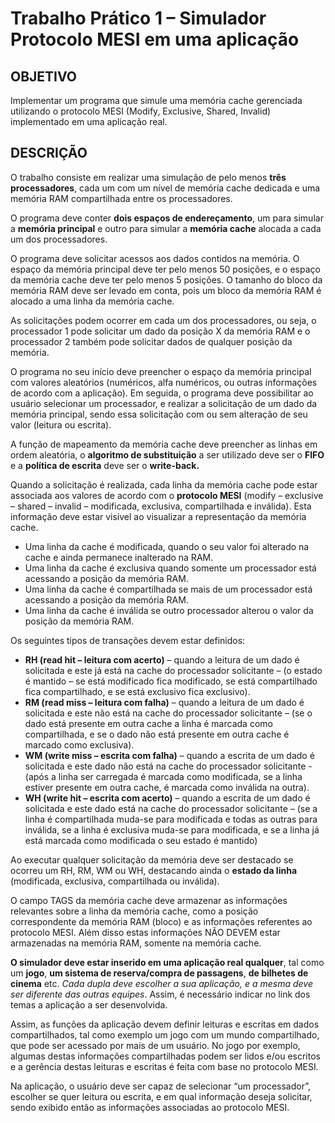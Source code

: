 # Trabalho Prático 1 – Simulador Protocolo MESI em uma aplicação
## OBJETIVO
Implementar um programa que simule uma memória cache gerenciada utilizando o protocolo MESI (Modify, Exclusive, Shared, Invalid) implementado em uma aplicação real.
## DESCRIÇÃO
O trabalho consiste em realizar uma simulação de pelo menos **três processadores**, cada um com um nível de memória cache dedicada e uma memória RAM compartilhada entre os processadores.

O programa deve conter **dois espaços de endereçamento**, um para simular a **memória principal** e outro para simular a **memória cache** alocada a cada um dos processadores.

O programa deve solicitar acessos aos dados contidos na memória. O espaço da memória principal deve ter pelo menos 50 posições, e o espaço da memória cache deve ter pelo menos 5 posições. O tamanho do bloco da memória RAM deve ser levado em conta, pois um bloco da memória RAM é alocado a uma linha da memória cache.

As solicitações podem ocorrer em cada um dos processadores, ou seja, o processador 1 pode solicitar um dado da posição X da memória RAM e o processador 2 também pode solicitar dados de qualquer posição da memória.

O programa no seu início deve preencher o espaço da memória principal com valores aleatórios (numéricos, alfa numéricos, ou outras informações de acordo com a aplicação). Em seguida, o programa deve possibilitar ao usuário selecionar um processador, e realizar a solicitação de um dado da memória principal, sendo essa solicitação com ou sem alteração de seu valor (leitura ou escrita).

A função de mapeamento da memória cache deve preencher as linhas em ordem aleatória, o **algoritmo de substituição** a ser utilizado deve ser o **FIFO** e a **política de escrita** deve ser o **write-back.**

Quando a solicitação é realizada, cada linha da memória cache pode estar associada aos valores de acordo com o **protocolo MESI** (modify – exclusive – shared – invalid – modificada, exclusiva, compartilhada e inválida). Esta informação deve estar visível ao visualizar a representação da memória cache.

- Uma linha da cache é modificada, quando o seu valor foi alterado na cache e ainda permanece inalterado na RAM. 
- Uma linha da cache é exclusiva quando somente um processador está acessando a posição da memória RAM. 
- Uma linha da cache é compartilhada se mais de um processador está acessando a posição da memória RAM. 
- Uma linha da cache é inválida se outro processador alterou o valor da posição da memória RAM.

Os seguintes tipos de transações devem estar definidos: 

- **RH (read hit – leitura com acerto)** – quando a leitura de um dado é solicitada e este já está na cache do processador solicitante – (o estado é mantido – se está modificado fica modificado, se está compartilhado fica compartilhado, e se está exclusivo fica exclusivo).
- **RM (read miss – leitura com falha)** – quando a leitura de um dado é solicitada e este não está na cache do processador solicitante – (se o dado está presente em outra cache a linha é marcada como compartilhada, e se o dado não está presente em outra cache é marcado como exclusiva).
- **WM (write miss – escrita com falha)** – quando a escrita de um dado é solicitada e este dado não está na cache do processador solicitante - (após a linha ser carregada é marcada como modificada, se a linha estiver presente em outra cache, é marcada como inválida na outra).
- **WH (write hit – escrita com acerto)** – quando a escrita de um dado é solicitada e este dado está na cache do processador solicitante – (se a linha é compartilhada muda-se para modificada e todas as outras para inválida, se a linha é exclusiva muda-se para modificada, e se a linha já está marcada como modificada o seu estado é mantido)

Ao executar qualquer solicitação da memória deve ser destacado se ocorreu um RH, RM, WM ou WH, destacando ainda o **estado da linha** (modificada, exclusiva, compartilhada ou inválida).

O campo TAGS da memória cache deve armazenar as informações relevantes sobre a linha da memória cache, como a posição correspondente da memória RAM (bloco) e as informações referentes ao protocolo MESI. Além disso estas informações NÃO DEVEM estar armazenadas na memória RAM, somente na memória cache. 

**O simulador deve estar inserido em uma aplicação real qualquer**, tal como um **jogo**, **um sistema de reserva/compra de passagens**, **de bilhetes de cinema** etc. _Cada dupla deve escolher a sua aplicação, e a mesma deve ser diferente das outras equipes_. Assim, é necessário indicar no link dos temas a aplicação a ser desenvolvida. 

Assim, as funções da aplicação devem definir leituras e escritas em dados compartilhados, tal como exemplo um jogo com um mundo compartilhado, que pode ser acessado por mais de um usuário. No jogo por exemplo, algumas destas informações compartilhadas podem ser lidos e/ou escritos e a gerência destas leituras e escritas é feita com base no protocolo MESI.

Na aplicação, o usuário deve ser capaz de selecionar “um processador”, escolher se quer leitura ou escrita, e em qual informação deseja solicitar, sendo exibido então as informações associadas ao protocolo MESI.

